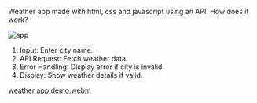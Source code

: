Weather app made with html, css and javascript using an API. How does it work?

![app](https://github.com/user-attachments/assets/731ff229-0808-45fa-a9c9-00fb5d03e920)

1. Input: Enter city name.
2. API Request: Fetch weather data.
3. Error Handling: Display error if city is invalid.
4. Display: Show weather details if valid.

[weather app demo.webm](https://github.com/user-attachments/assets/2f367924-f3f2-486e-a219-ba5787cac5f3)
